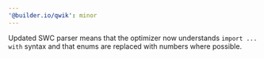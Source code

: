 ```yaml
---
'@builder.io/qwik': minor
---
```


Updated SWC parser means that the optimizer now understands `import ... with` syntax and that enums are replaced with numbers where possible.

